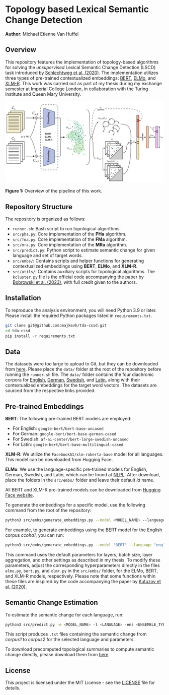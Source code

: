 # Topology based Lexical Semantic Change Detection 
**Author**: Michael Etienne Van Huffel


## Overview
This repository features the implementation of topology-based algorithms for solving the *unsupervised* Lexical Semantic Change Detection (LSCD) task introduced by [Schlechtweg et al. (2020)](https://aclanthology.org/2020.semeval-1.1.pdf). The implementation utilizes three types of pre-trained contextualized embeddings: [BERT](https://aclanthology.org/N19-1423.pdf), [ELMo](https://aclanthology.org/N18-1202.pdf), and [XLM-R](https://arxiv.org/pdf/1911.02116). This work was carried out as part of my thesis during my exchange semester at Imperial College London, in collaboration with the Turing Institute and Queen Mary University.

![Pipeline Overview](images/pipeline.png)

**Figure 1:** Overview of the pipeline of this work.


## Repository Structure

The repository is organized as follows:
- `runner.sh`: Bash script to run topological algorithms.
- `src/pha.py`: Core implementation of the **PHa** algorithm.
- `src/fma.py`: Core implementation of the **FMa** algorithm.
- `src/mra.py`: Core implementation of the **MRa** algorithm.
- `src/predict.py`: Python script to estimate semantic change for given language and set of target words.
- `src/embs/`: Contains scripts and helper functions for generating contextualized embeddings using **BERT**, **ELMo**, and **XLM-R**.
- `src/utils/`: Contains auxiliary scripts for topological algorithms. The `kcluster.py` file is the official code accompanying the paper by [Bobrowski et al. (2023)](https://www.mdpi.com/1099-4300/25/12/1587), with full credit given to the authors.


## Installation
To reproduce the analysis environment, you will need Python 3.9 or later. Please install the required Python packages listed in `requirements.txt`.

```bash
git clone git@github.com:majkevh/tda-cssd.git
cd tda-cssd
pip install -r requirements.txt
```

## Data
The datasets were too large to upload to Git, but they can be downloaded from [here](https://polybox.ethz.ch/index.php/s/ZUBow2472CY5JJJ). Please place the `data/` folder at the root of the repository before running the `runner.sh` file. The `data/` folder contains the four diachronic corpora for [English](https://www.ims.uni-stuttgart.de/en/research/resources/corpora/sem-eval-ulscd-eng/), [German](https://www.ims.uni-stuttgart.de/en/research/resources/corpora/sem-eval-ulscd-ger/), [Swedish](https://zenodo.org/record/3730550), and [Latin](https://zenodo.org/record/3734089), along with their contextualized embeddings for the target word vectors. The datasets are sourced from the respective links provided.



## Pre-trained Embeddings
**BERT**: The following pre-trained BERT models are employed:
  - For English: `google-bert/bert-base-uncased`
  - For German: `google-bert/bert-base-german-cased`
  - For Swedish: `af-ai-center/bert-large-swedish-uncased`
  - For Latin: `google-bert/bert-base-multilingual-cased`

**XLM-R**: We utilize the `FacebookAI/xlm-roberta-base` model for all languages. This model can be downloaded from Hugging Face.

**ELMo**: We use the language-specific pre-trained models for English, German, Swedish, and Latin, which can be found at [NLPL](https://github.com/HIT-SCIR/ELMoForManyLangs/tree/master?tab=readme-ov-file). After download, place the folders in the `src/embs/` folder and leave their default *id* name.

All BERT and XLM-R  pre-trained models can be downloaded from [Hugging Face website](https://huggingface.co). 

To generate the embeddings for a specific model, use the following command from the root of the repository:

```bash
python3 src/embs/generate_embeddings.py --model <MODEL_NAME> --language <LANGUAGE> --corpus <CORPUS>
```
For example, to generate embeddings using the BERT model for the English corpus *ccoha1*, you can run:

```bash
python3 src/embs/generate_embeddings.py --model "BERT" --language "english" --corpus "corpus1"
```
This command uses the default parameters for layers, batch size, layer aggregation, and other settings as described in my thesis. To modify these parameters, adjust the corresponding hyperparameters directly in the files `elmo.py`, `bert.py`, and `xlmr.py` in the `src/embs/` folder, for the ELMo, BERT, and XLM-R models, respectively. Please note that some functions within these files are inspired by the code accompanying the paper by [Kutuzov et al. (2020)](https://arxiv.org/pdf/2005.00050).

## Semantic Change Estimation
To estimate the semantic change for each language, run:

```bash
python3 src/predict.py -e <MODEL_NAME> -l <LANGUAGE> -ens <ENSEMBLE_TYPE> -a <ALGORITHM> -m <METRIC>
```

This script produces `.txt` files containing the semantic change from *corpus1* to *corpus2* for the selected language and parameters.

To download precomputed topological summaries to compute semantic change directly, please download them from [here](https://polybox.ethz.ch/index.php/s/ZUBow2472CY5JJJ).


## License
This project is licensed under the MIT License - see the [LICENSE](LICENSE) file for details.